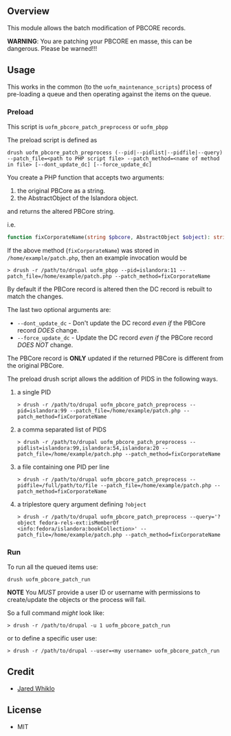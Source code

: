 ## Overview

This module allows the batch modification of PBCORE records.

**WARNING**: You are patching your PBCORE en masse, this can be dangerous. Please be warned!!!

## Usage

This works in the common (to the `uofm_maintenance_scripts`) process of pre-loading a queue
and then operating against the items on the queue.

### Preload

This script is `uofm_pbcore_patch_preprocess` or `uofm_pbpp`

The preload script is defined as
```shell
drush uofm_pbcore_patch_preprocess (--pid|--pidlist|--pidfile|--query) --patch_file=<path to PHP script file> --patch_method=<name of method in file> [--dont_update_dc] [--force_update_dc]
```

You create a PHP function that accepts two arguments:
1. the original PBCore as a string.
2. the AbstractObject of the Islandora object.

and returns the altered PBCore string.

i.e.
```php
function fixCorporateName(string $pbcore, AbstractObject $object): string {
```

If the above method (`fixCorporateName`) was stored in `/home/example/patch.php`, then an example invocation would be
```shell
> drush -r /path/to/drupal uofm_pbpp --pid=islandora:11 --patch_file=/home/example/patch.php --patch_method=fixCorporateName
```

By default if the PBCore record is altered then the DC record is rebuilt to match the changes.

The last two optional arguments are:
* `--dont_update_dc` - Don't update the DC record _even if_ the PBCore record _DOES_ change.
* `--force_update_dc` - Update the DC record _even if_ the PBCore record _DOES NOT_ change.

The PBCore record is **ONLY** updated if the returned PBCore is different from the original PBCore.

The preload drush script allows the addition of PIDS in the following ways.

1. a single PID
    ```shell
    > drush -r /path/to/drupal uofm_pbcore_patch_preprocess --pid=islandora:99 --patch_file=/home/example/patch.php --patch_method=fixCorporateName
    ```
2. a comma separated list of PIDS
    ```shell
    > drush -r /path/to/drupal uofm_pbcore_patch_preprocess --pidlist=islandora:99,islandora:54,islandora:20 --patch_file=/home/example/patch.php --patch_method=fixCorporateName
    ```
3. a file containing one PID per line
    ```shell
    > drush -r /path/to/drupal uofm_pbcore_patch_preprocess --pidfile=/full/path/to/file --patch_file=/home/example/patch.php --patch_method=fixCorporateName
    ```
4. a triplestore query argument defining `?object`
    ```shell
    > drush -r /path/to/drupal uofm_pbcore_patch_preprocess --query='?object fedora-rels-ext:isMemberOf <info:fedora/islandora:bookCollection>' --patch_file=/home/example/patch.php --patch_method=fixCorporateName
    ```

### Run

To run all the queued items use:
```shell
drush uofm_pbcore_patch_run
```

**NOTE** You _MUST_ provide a user ID or username with permissions to create/update the objects or the process will fail.

So a full command _might_ look like:
```shell
> drush -r /path/to/drupal -u 1 uofm_pbcore_patch_run 
```
or to define a specific user use:
```shell
> drush -r /path/to/drupal --user=<my username> uofm_pbcore_patch_run
```

## Credit

* [Jared Whiklo](https://github.com/whikloj)

## License

* MIT